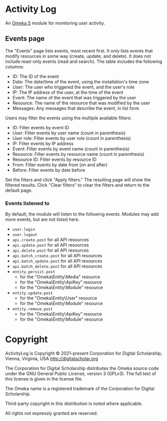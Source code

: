 # Activity Log

An [Omeka S](https://omeka.org/s/) module for monitoring user activity.

## Events page

The "Events" page lists events, most recent first. It only lists events that modify
resources in some way (create, update, and delete). It does not include read-only
events (read and search). The table includes the following columns:

- ID: The ID of the event
- Date: The date/time of the event, using the installation's time zone
- User: The user who triggered the event, and the user's role
- IP: The IP address of the user, at the time of the event
- Event: The name of the event that was triggered by the user
- Resource: The name of the resource that was modified by the user
- Messages: Any messages that describe the event, in list form

Users may filter the events using the multiple available filters:

- ID: Filter events by event ID
- User: Filter events by user name (count in parenthesis)
- User role: Filter events by user role (count in parenthesis)
- IP: Filter events by IP address
- Event: Filter events by event name (count in parenthesis)
- Resource: Filter events by resource name (count in parenthesis)
- Resource ID: Filter events by resource ID
- From: Filter events by date from (on and after)
- Before: Filter events by date before

Set the filters and click "Apply filters." The resulting page will show the filtered
results. Click "Clear filters" to clear the filters and return to the default page.

### Events listened to

By default, the module will listen to the following events. Modules may add more
events, but are not listed here.

- `user.login`
- `user.logout`
- `api.create.post` for all API resources
- `api.update.post` for all API resources
- `api.delete.post` for all API resources
- `api.batch_create.post` for all API resources
- `api.batch_update.post` for all API resources
- `api.batch_delete.post` for all API resources
- `entity.persist.post`
    - for the "Omeka\Entity\Media" resource
    - for the "Omeka\Entity\ApiKey" resource
    - for the "Omeka\Entity\Module" resource
- `entity.update.post`
    - for the "Omeka\Entity\User" resource
    - for the "Omeka\Entity\Module" resource
- `entity.remove.post`
    - for the "Omeka\Entity\ApiKey" resource
    - for the "Omeka\Entity\Module" resource

<!--
- Manual: https://omeka.org/s/docs/user-manual/modules/activitylog/
- Developer docs: https://omeka.org/s/docs/developer/module_docs/ActivityLog/
-->

# Copyright

ActivityLog is Copyright © 2021-present Corporation for Digital Scholarship, Vienna,
Virginia, USA http://digitalscholar.org

The Corporation for Digital Scholarship distributes the Omeka source code under
the GNU General Public License, version 3 (GPLv3). The full text of this license
is given in the license file.

The Omeka name is a registered trademark of the Corporation for Digital Scholarship.

Third-party copyright in this distribution is noted where applicable.

All rights not expressly granted are reserved.
